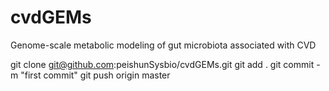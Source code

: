 # cvdGEMs
Genome-scale metabolic modeling of gut microbiota associated with CVD

git clone git@github.com:peishunSysbio/cvdGEMs.git
git add .
git commit -m "first commit"
git push origin master